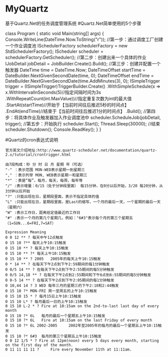 ﻿# MyQuartz
基于Quartz.Net的任务调度管理系统
#Quartz.Net简单使用的5个步骤

class Program
{
    static void Main(string[] args)
    {
        Console.WriteLine(DateTime.Now.ToString("r"));
        //第一步：通过调度工厂创建一个作业调度池
        ISchedulerFactory schedulerFactory = new StdSchedulerFactory();
        IScheduler scheduler = schedulerFactory.GetScheduler();
        //第二步：创建出来一个具体的作业
        IJobDetail jobDetail = JobBuilder.Create<TestJob>().Build();
        //第三步：创建并配置一个触发器
        DateTime time = DateTime.Now;
        DateTimeOffset startTime = DateBuilder.NextGivenSecondDate(time, 0);
        DateTimeOffset endTime = DateBuilder.NextGivenSecondDate(time.AddMinutes(3), 0);
        ISimpleTrigger trigger = (ISimpleTrigger)TriggerBuilder.Create()
            .WithSimpleSchedule(x => x.WithIntervalInSeconds(5)//指定间隔时间为3s
            .WithRepeatCount(int.MaxValue))//指定重复次数为int的最大值
            .StartAt(startTime)//开始于【当前时间往后推迟5秒的时间点】
            .EndAt(endTime)//结束于【当前时间往后推迟1分的时间点】
            .Build();
        //第四步：将具体作业及触发器加入作业调度池中
        scheduler.ScheduleJob(jobDetail, trigger);
        //第五步：开始执行
        scheduler.Start();
        Thread.Sleep(30000);
        //结束
        scheduler.Shutdown();
        Console.ReadKey();
    }
}


#Quartz的cron表达式说明
    
    官方英文介绍地址:http://www.quartz-scheduler.net/documentation/quartz-2.x/tutorial/crontrigger.html
    
    由7段构成：秒 分 时 日 月 星期 年（可选）
    "-" ：表示范围 MON-WED表示星期一到星期三
    "," ：表示列举 MON, WEB表示星期一和星期三
    "*" ：表是“每”，每月，每天，每周，每年等
    "/" :表示增量：0/15（处于分钟段里面） 每15分钟，在0分以后开始，3/20 每20分钟，从3分钟以后开始
    "?" :只能出现在日，星期段里面，表示不指定具体的值
    "L" :只能出现在日，星期段里面，是Last的缩写，一个月的最后一天，一个星期的最后一天（星期六）
    "W" :表示工作日，距离给定值最近的工作日
    "#" :表示一个月的第几个星期几，例如："6#3"表示每个月的第三个星期五（1=SUN...6=FRI,7=SAT）
    
    Expression Meaning
    0 0 12 ** ? 每天中午12点触发
    0 15 10 ?** 每天上午10:15触发
    0 15 10 ** ? 每天上午10:15触发
    0 15 10 ** ?* 每天上午10:15触发
    0 15 10 ** ? 2005 	2005年的每天上午10:15触发
    0 * 14 ** ? 在每天下午2点到下午2:59期间的每1分钟触发
    0 0/5 14 ** ? 在每天下午2点到下午2:55期间的每5分钟触发
    0 0/5 14,18 ** ? 在每天下午2点到2:55期间和下午6点到6:55期间的每5分钟触发
    0 0-5 14 ** ? 在每天下午2点到下午2:05期间的每1分钟触发
    0 10,44 14 ? 3 WED 每年三月的星期三的下午2:10和2:44触发
    0 15 10 ?* MON-FRI 周一至周五的上午10:15触发
    0 15 10 15 * ? 每月15日上午10:15触发
    0 15 10 L* ? 每月最后一日的上午10:15触发
    0 15 10 L-2 * ? Fire at 10:15am on the 2nd-to-last last day of every month
    0 15 10 ?* 6L 	每月的最后一个星期五上午10:15触发
    0 15 10 ?* 6L 	Fire at 10:15am on the last Friday of every month
    0 15 10 ?* 6L 2002-2005 	2002年至2005年的每月的最后一个星期五上午10:15触发
    0 15 10 ?* 6#3 	每月的第三个星期五上午10:15触发
    0 0 12 1/5 * ? Fire at 12pm(noon) every 5 days every month, starting on the first day of the month.
    0 11 11 11 11 ? 	Fire every November 11th at 11:11am.
